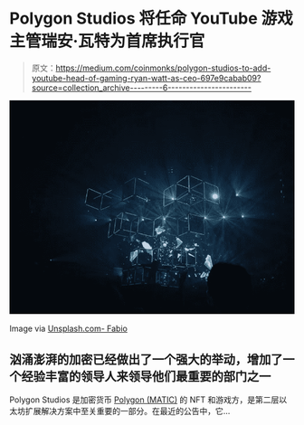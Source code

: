 # Polygon Studios 将任命 YouTube 游戏主管瑞安·瓦特为首席执行官

> 原文：<https://medium.com/coinmonks/polygon-studios-to-add-youtube-head-of-gaming-ryan-watt-as-ceo-697e9cabab09?source=collection_archive---------6----------------------->

![](img/08d37466d75ae85daa03374e50417d28.png)

Image via [Unsplash.com- Fabio](https://images.unsplash.com/photo-1523961131990-5ea7c61b2107?ixlib=rb-1.2.1&ixid=MnwxMjA3fDB8MHxwaG90by1wYWdlfHx8fGVufDB8fHx8&auto=format&fit=crop&w=774&q=80)

## 汹涌澎湃的加密已经做出了一个强大的举动，增加了一个经验丰富的领导人来领导他们最重要的部门之一

Polygon Studios 是加密货币 [Polygon (MATIC)](https://www.coinbase.com/price/polygon) 的 NFT 和游戏方，是第二层以太坊扩展解决方案中至关重要的一部分。在最近的公告中，它…